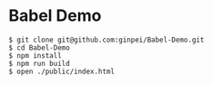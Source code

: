 # Babel Demo

```console
$ git clone git@github.com:ginpei/Babel-Demo.git
$ cd Babel-Demo
$ npm install
$ npm run build
$ open ./public/index.html
```
